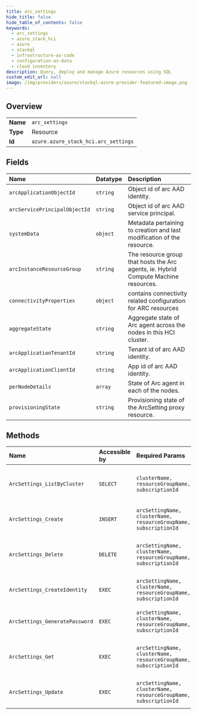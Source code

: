 ```yaml
---
title: arc_settings
hide_title: false
hide_table_of_contents: false
keywords:
  - arc_settings
  - azure_stack_hci
  - azure    
  - stackql
  - infrastructure-as-code
  - configuration-as-data
  - cloud inventory
description: Query, deploy and manage Azure resources using SQL
custom_edit_url: null
image: /img/providers/azure/stackql-azure-provider-featured-image.png
---
```

  
    

## Overview
<table><tbody>
<tr><td><b>Name</b></td><td><code>arc_settings</code></td></tr>
<tr><td><b>Type</b></td><td>Resource</td></tr>
<tr><td><b>Id</b></td><td><code>azure.azure_stack_hci.arc_settings</code></td></tr>
</tbody></table>

## Fields
| Name | Datatype | Description |
|:-----|:---------|:------------|
| `arcApplicationObjectId` | `string` | Object id of arc AAD identity. |
| `arcServicePrincipalObjectId` | `string` | Object id of arc AAD service principal. |
| `systemData` | `object` | Metadata pertaining to creation and last modification of the resource. |
| `arcInstanceResourceGroup` | `string` | The resource group that hosts the Arc agents, ie. Hybrid Compute Machine resources. |
| `connectivityProperties` | `object` | contains connectivity related configuration for ARC resources |
| `aggregateState` | `string` | Aggregate state of Arc agent across the nodes in this HCI cluster. |
| `arcApplicationTenantId` | `string` | Tenant id of arc AAD identity. |
| `arcApplicationClientId` | `string` | App id of arc AAD identity. |
| `perNodeDetails` | `array` | State of Arc agent in each of the nodes. |
| `provisioningState` | `string` | Provisioning state of the ArcSetting proxy resource. |
## Methods
| Name | Accessible by | Required Params | Description |
|:-----|:--------------|:----------------|:------------|
| `ArcSettings_ListByCluster` | `SELECT` | `clusterName, resourceGroupName, subscriptionId` | Get ArcSetting resources of HCI Cluster. |
| `ArcSettings_Create` | `INSERT` | `arcSettingName, clusterName, resourceGroupName, subscriptionId` | Create ArcSetting for HCI cluster. |
| `ArcSettings_Delete` | `DELETE` | `arcSettingName, clusterName, resourceGroupName, subscriptionId` | Delete ArcSetting resource details of HCI Cluster. |
| `ArcSettings_CreateIdentity` | `EXEC` | `arcSettingName, clusterName, resourceGroupName, subscriptionId` | Create Aad identity for arc settings. |
| `ArcSettings_GeneratePassword` | `EXEC` | `arcSettingName, clusterName, resourceGroupName, subscriptionId` | Generate password for arc settings. |
| `ArcSettings_Get` | `EXEC` | `arcSettingName, clusterName, resourceGroupName, subscriptionId` | Get ArcSetting resource details of HCI Cluster. |
| `ArcSettings_Update` | `EXEC` | `arcSettingName, clusterName, resourceGroupName, subscriptionId` | Update ArcSettings for HCI cluster. |
